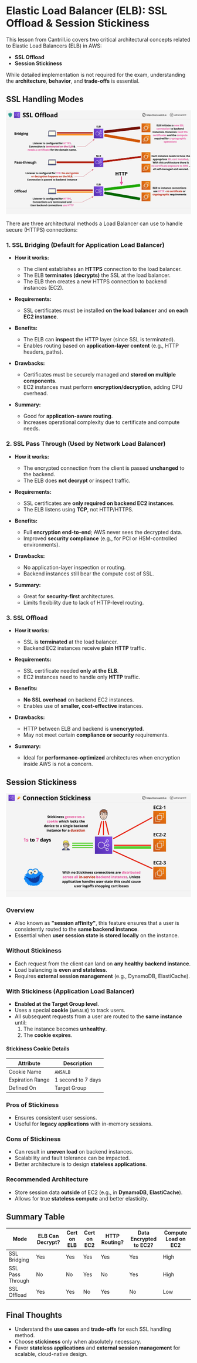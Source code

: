 # Elastic Load Balancer (ELB): SSL Offload & Session Stickiness

This lesson from Cantrill.io covers two critical architectural concepts related to Elastic Load Balancers (ELB) in AWS:

- **SSL Offload**
- **Session Stickiness**

While detailed implementation is not required for the exam, understanding the **architecture**, **behavior**, and **trade-offs** is essential.

## SSL Handling Modes

![alt text](./Images/image-14.png)

There are three architectural methods a Load Balancer can use to handle secure (HTTPS) connections:

### 1. **SSL Bridging (Default for Application Load Balancer)**

- **How it works:**
  - The client establishes an **HTTPS** connection to the load balancer.
  - The ELB **terminates (decrypts)** the SSL at the load balancer.
  - The ELB then creates a new HTTPS connection to backend instances (EC2).
- **Requirements:**
  - SSL certificates must be installed **on the load balancer** and **on each EC2 instance**.
- **Benefits:**
  - The ELB can **inspect** the HTTP layer (since SSL is terminated).
  - Enables routing based on **application-layer content** (e.g., HTTP headers, paths).
- **Drawbacks:**

  - Certificates must be securely managed and **stored on multiple components**.
  - EC2 instances must perform **encryption/decryption**, adding CPU overhead.

- **Summary:**
  - Good for **application-aware routing**.
  - Increases operational complexity due to certificate and compute needs.

### 2. **SSL Pass Through (Used by Network Load Balancer)**

- **How it works:**

  - The encrypted connection from the client is passed **unchanged** to the backend.
  - The ELB does **not decrypt** or inspect traffic.

- **Requirements:**

  - SSL certificates are **only required on backend EC2 instances**.
  - The ELB listens using **TCP**, not HTTP/HTTPS.

- **Benefits:**

  - Full **encryption end-to-end**; AWS never sees the decrypted data.
  - Improved **security compliance** (e.g., for PCI or HSM-controlled environments).

- **Drawbacks:**

  - No application-layer inspection or routing.
  - Backend instances still bear the compute cost of SSL.

- **Summary:**
  - Great for **security-first** architectures.
  - Limits flexibility due to lack of HTTP-level routing.

### 3. **SSL Offload**

- **How it works:**

  - SSL is **terminated** at the load balancer.
  - Backend EC2 instances receive **plain HTTP** traffic.

- **Requirements:**

  - SSL certificate needed **only at the ELB**.
  - EC2 instances need to handle only **HTTP** traffic.

- **Benefits:**

  - **No SSL overhead** on backend EC2 instances.
  - Enables use of **smaller, cost-effective** instances.

- **Drawbacks:**

  - HTTP between ELB and backend is **unencrypted**.
  - May not meet certain **compliance or security** requirements.

- **Summary:**
  - Ideal for **performance-optimized** architectures when encryption inside AWS is not a concern.

## Session Stickiness

![alt text](./Images/image-15.png)

### Overview

- Also known as **"session affinity"**, this feature ensures that a user is consistently routed to the **same backend instance**.
- Essential when **user session state is stored locally** on the instance.

### Without Stickiness

- Each request from the client can land on **any healthy backend instance**.
- Load balancing is **even and stateless**.
- Requires **external session management** (e.g., DynamoDB, ElastiCache).

### With Stickiness (Application Load Balancer)

- **Enabled at the Target Group level**.
- Uses a special **cookie** (`AWSALB`) to track users.
- All subsequent requests from a user are routed to the **same instance** until:
  1. The instance becomes **unhealthy**.
  2. The **cookie expires**.

#### Stickiness Cookie Details

| Attribute        | Description        |
| ---------------- | ------------------ |
| Cookie Name      | `AWSALB`           |
| Expiration Range | 1 second to 7 days |
| Defined On       | Target Group       |

### Pros of Stickiness

- Ensures consistent user sessions.
- Useful for **legacy applications** with in-memory sessions.

### Cons of Stickiness

- Can result in **uneven load** on backend instances.
- Scalability and fault tolerance can be impacted.
- Better architecture is to design **stateless applications**.

### Recommended Architecture

- Store session data **outside** of EC2 (e.g., in **DynamoDB**, **ElastiCache**).
- Allows for true **stateless compute** and better elasticity.

## Summary Table

| Mode             | ELB Can Decrypt? | Cert on ELB | Cert on EC2 | HTTP Routing? | Data Encrypted to EC2? | Compute Load on EC2 |
| ---------------- | ---------------- | ----------- | ----------- | ------------- | ---------------------- | ------------------- |
| SSL Bridging     | Yes              | Yes         | Yes         | Yes           | Yes                    | High                |
| SSL Pass Through | No               | No          | Yes         | No            | Yes                    | High                |
| SSL Offload      | Yes              | Yes         | No          | Yes           | No                     | Low                 |

## Final Thoughts

- Understand the **use cases** and **trade-offs** for each SSL handling method.
- Choose **stickiness** only when absolutely necessary.
- Favor **stateless applications** and **external session management** for scalable, cloud-native design.
